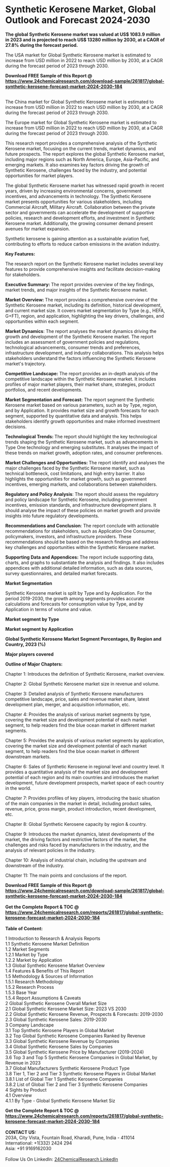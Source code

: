 <h1>Synthetic Kerosene Market, Global Outlook and Forecast 2024-2030</h1><p><strong>The global Synthetic Kerosene market was valued at US$ 1083.9 million in 2023 and is projected to reach US$ 13280 million by 2030, at a CAGR of 27.8% during the forecast period.</strong></p><p>
</p><p>The USA market for Global Synthetic Kerosene market is estimated to increase from USD million in 2022 to reach USD million by 2030, at a CAGR during the forecast period of 2023 through 2030.</p><div><b>Download FREE Sample of this Report @ 
            <a href="https://www.24chemicalresearch.com/download-sample/261817/global-synthetic-kerosene-forecast-market-2024-2030-184">
            https://www.24chemicalresearch.com/download-sample/261817/global-synthetic-kerosene-forecast-market-2024-2030-184</a></b></div><br><p>
</p><p>The China market for Global Synthetic Kerosene market is estimated to increase from USD million in 2022 to reach USD million by 2030, at a CAGR during the forecast period of 2023 through 2030.</p><p>
</p><p>The Europe market for Global Synthetic Kerosene market is estimated to increase from USD million in 2022 to reach USD million by 2030, at a CAGR during the forecast period of 2023 through 2030.</p><p>
</p><p>This research report provides a comprehensive analysis of the Synthetic Kerosene market, focusing on the current trends, market dynamics, and future prospects. The report explores the global Synthetic Kerosene market, including major regions such as North America, Europe, Asia-Pacific, and emerging markets. It also examines key factors driving the growth of Synthetic Kerosene, challenges faced by the industry, and potential opportunities for market players.</p><p>
The global Synthetic Kerosene market has witnessed rapid growth in recent years, driven by increasing environmental concerns, government incentives, and advancements in technology. The Synthetic Kerosene market presents opportunities for various stakeholders, including Commercial Aircraft, Military Aircraft. Collaboration between the private sector and governments can accelerate the development of supportive policies, research and development efforts, and investment in Synthetic Kerosene market. Additionally, the growing consumer demand present avenues for market expansion.</p><p>
Synthetic kerosene is gaining attention as a sustainable aviation fuel, contributing to efforts to reduce carbon emissions in the aviation industry.</p><p>
<strong>Key Features:</strong></p><p>
The research report on the Synthetic Kerosene market includes several key features to provide comprehensive insights and facilitate decision-making for stakeholders.</p><p>
<strong>Executive Summary: </strong>The report provides overview of the key findings, market trends, and major insights of the Synthetic Kerosene market.</p><p>
<strong>Market Overview: </strong>The report provides a comprehensive overview of the Synthetic Kerosene market, including its definition, historical development, and current market size. It covers market segmentation by Type (e.g., HEFA, G+FT), region, and application, highlighting the key drivers, challenges, and opportunities within each segment.</p><p>
<strong>Market Dynamics</strong>: The report analyses the market dynamics driving the growth and development of the Synthetic Kerosene market. The report includes an assessment of government policies and regulations, technological advancements, consumer trends and preferences, infrastructure development, and industry collaborations. This analysis helps stakeholders understand the factors influencing the Synthetic Kerosene market's trajectory.</p><p>
<strong>Competitive Landscape:</strong> The report provides an in-depth analysis of the competitive landscape within the Synthetic Kerosene market. It includes profiles of major market players, their market share, strategies, product portfolios, and recent developments.</p><p>
<strong>Market Segmentation and Forecast:</strong> The report segment the Synthetic Kerosene market based on various parameters, such as by Type, region, and by Application. It provides market size and growth forecasts for each segment, supported by quantitative data and analysis. This helps stakeholders identify growth opportunities and make informed investment decisions.</p><p>
<strong>Technological Trends: </strong>The report should highlight the key technological trends shaping the Synthetic Kerosene market, such as advancements in Type One technology and emerging substitutes. It analyses the impact of these trends on market growth, adoption rates, and consumer preferences.</p><p>
<strong>Market Challenges and Opportunities: </strong>The report identify and analyses the major challenges faced by the Synthetic Kerosene market, such as technical bottleneck, cost limitations, and high entry barrier. It also highlights the opportunities for market growth, such as government incentives, emerging markets, and collaborations between stakeholders.</p><p>
<strong>Regulatory and Policy Analysis</strong>: The report should assess the regulatory and policy landscape for Synthetic Kerosene, including government incentives, emission standards, and infrastructure development plans. It should analyse the impact of these policies on market growth and provide insights into future regulatory developments.</p><p>
<strong>Recommendations and Conclusion</strong>: The report conclude with actionable recommendations for stakeholders, such as Application One Consumer, policymakers, investors, and infrastructure providers. These recommendations should be based on the research findings and address key challenges and opportunities within the Synthetic Kerosene market.</p><p>
<strong>Supporting Data and Appendices:</strong> The report include supporting data, charts, and graphs to substantiate the analysis and findings. It also includes appendices with additional detailed information, such as data sources, survey questionnaires, and detailed market forecasts.</p><p>
<strong>Market Segmentation</strong></p><p>
Synthetic Kerosene market is split by Type and by Application. For the period 2019-2030, the growth among segments provides accurate calculations and forecasts for consumption value by Type, and by Application in terms of volume and value.</p><p>
<strong>Market segment by Type</strong></p><p>
</p><p>
</p><p><strong>Market segment by Application</strong></p><p>
</p><p>
</p><p><strong>Global Synthetic Kerosene Market Segment Percentages, By Region and Country, 2023 (%)</strong></p><p>
</p><p>
</p><p><strong>Major players covered</strong></p><p>
</p><p>
</p><p><strong>Outline of Major Chapters:</strong></p><p>
Chapter 1: Introduces the definition of Synthetic Kerosene, market overview.</p><p>
Chapter 2: Global Synthetic Kerosene market size in revenue and volume.</p><p>
Chapter 3: Detailed analysis of Synthetic Kerosene manufacturers competitive landscape, price, sales and revenue market share, latest development plan, merger, and acquisition information, etc.</p><p>
Chapter 4: Provides the analysis of various market segments by type, covering the market size and development potential of each market segment, to help readers find the blue ocean market in different market segments.</p><p>
Chapter 5: Provides the analysis of various market segments by application, covering the market size and development potential of each market segment, to help readers find the blue ocean market in different downstream markets.</p><p>
Chapter 6: Sales of Synthetic Kerosene in regional level and country level. It provides a quantitative analysis of the market size and development potential of each region and its main countries and introduces the market development, future development prospects, market space of each country in the world.</p><p>
Chapter 7: Provides profiles of key players, introducing the basic situation of the main companies in the market in detail, including product sales, revenue, price, gross margin, product introduction, recent development, etc.</p><p>
Chapter 8: Global Synthetic Kerosene capacity by region &amp; country.</p><p>
Chapter 9: Introduces the market dynamics, latest developments of the market, the driving factors and restrictive factors of the market, the challenges and risks faced by manufacturers in the industry, and the analysis of relevant policies in the industry.</p><p>
Chapter 10: Analysis of industrial chain, including the upstream and downstream of the industry.</p><p>
Chapter 11: The main points and conclusions of the report.</p><div><b>Download FREE Sample of this Report @ 
            <a href="https://www.24chemicalresearch.com/download-sample/261817/global-synthetic-kerosene-forecast-market-2024-2030-184">
            https://www.24chemicalresearch.com/download-sample/261817/global-synthetic-kerosene-forecast-market-2024-2030-184</a></b></div><br><div><b>Get the Complete Report & TOC @ 
            <a href="https://www.24chemicalresearch.com/reports/261817/global-synthetic-kerosene-forecast-market-2024-2030-184">
            https://www.24chemicalresearch.com/reports/261817/global-synthetic-kerosene-forecast-market-2024-2030-184</a></b></div><br>
            <b>Table of Content:</b><p>1 Introduction to Research & Analysis Reports<br />
    1.1 Synthetic Kerosene Market Definition<br />
    1.2 Market Segments<br />
        1.2.1 Market by Type<br />
        1.2.2 Market by Application<br />
    1.3 Global Synthetic Kerosene Market Overview<br />
    1.4 Features & Benefits of This Report<br />
    1.5 Methodology & Sources of Information<br />
        1.5.1 Research Methodology<br />
        1.5.2 Research Process<br />
        1.5.3 Base Year<br />
        1.5.4 Report Assumptions & Caveats<br />
2 Global Synthetic Kerosene Overall Market Size<br />
    2.1 Global Synthetic Kerosene Market Size: 2023 VS 2030<br />
    2.2 Global Synthetic Kerosene Revenue, Prospects & Forecasts: 2019-2030<br />
    2.3 Global Synthetic Kerosene Sales: 2019-2030<br />
3 Company Landscape<br />
    3.1 Top Synthetic Kerosene Players in Global Market<br />
    3.2 Top Global Synthetic Kerosene Companies Ranked by Revenue<br />
    3.3 Global Synthetic Kerosene Revenue by Companies<br />
    3.4 Global Synthetic Kerosene Sales by Companies<br />
    3.5 Global Synthetic Kerosene Price by Manufacturer (2019-2024)<br />
    3.6 Top 3 and Top 5 Synthetic Kerosene Companies in Global Market, by Revenue in 2023<br />
    3.7 Global Manufacturers Synthetic Kerosene Product Type<br />
    3.8 Tier 1, Tier 2 and Tier 3 Synthetic Kerosene Players in Global Market<br />
        3.8.1 List of Global Tier 1 Synthetic Kerosene Companies<br />
        3.8.2 List of Global Tier 2 and Tier 3 Synthetic Kerosene Companies<br />
4 Sights by Product<br />
    4.1 Overview<br />
        4.1.1 By Type - Global Synthetic Kerosene Market Siz</p><div><b>Get the Complete Report & TOC @ 
            <a href="https://www.24chemicalresearch.com/reports/261817/global-synthetic-kerosene-forecast-market-2024-2030-184">
            https://www.24chemicalresearch.com/reports/261817/global-synthetic-kerosene-forecast-market-2024-2030-184</a></b></div><br><b>CONTACT US:</b><br>
            203A, City Vista, Fountain Road, Kharadi, Pune, India - 411014<br>
            International: +1(332) 2424 294<br>
            Asia: +91 9169162030 <br><br>
            Follow Us On LinkedIn: <a href="https://www.linkedin.com/company/24chemicalresearch/">24ChemicalResearch LinkedIn</a>